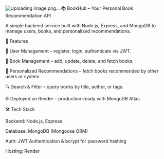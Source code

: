![Uploading image.png…]()
📚 BookHub – Your Personal Book Recommendation API

A simple backend service built with Node.js, Express, and MongoDB to manage users, books, and personalized recommendations.

🚀 Features

👤 User Management – register, login, authenticate via JWT.

📖 Book Management – add, update, delete, and fetch books.

🎯 Personalized Recommendations – fetch books recommended by other users or system.

🔍 Search & Filter – query books by title, author, or tags.

🌐 Deployed on Render – production-ready with MongoDB Atlas.

🛠️ Tech Stack

Backend: Node.js, Express

Database: MongoDB (Mongoose ORM)

Auth: JWT Authentication & bcrypt for password hashing

Hosting: Render
